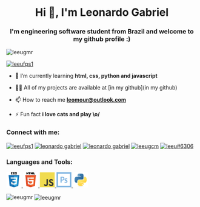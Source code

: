<h1 align="center">Hi 👋, I'm Leonardo Gabriel</h1>
<h3 align="center">I'm engineering software student from Brazil and welcome to my github profile :)</h3>

<p align="left"> <img src="https://komarev.com/ghpvc/?username=leeugmr&label=Profile%20views&color=0e75b6&style=flat" alt="leeugmr" /> </p>

<p align="left"> <a href="https://twitter.com/leeufps1" target="blank"><img src="https://img.shields.io/twitter/follow/leeufps1?logo=twitter&style=for-the-badge" alt="leeufps1" /></a> </p>

- 🌱 I’m currently learning **html, css, python and javascript**

- 👨‍💻 All of my projects are available at [in my github](in my github)

- 📫 How to reach me **leomour@outlook.com**

- ⚡ Fun fact **i love cats and play \o/**

<h3 align="left">Connect with me:</h3>
<p align="left">
<a href="https://twitter.com/leeufps1" target="blank"><img align="center" src="https://raw.githubusercontent.com/rahuldkjain/github-profile-readme-generator/master/src/images/icons/Social/twitter.svg" alt="leeufps1" height="30" width="40" /></a>
<a href="https://linkedin.com/in/leonardo gabriel" target="blank"><img align="center" src="https://raw.githubusercontent.com/rahuldkjain/github-profile-readme-generator/master/src/images/icons/Social/linked-in-alt.svg" alt="leonardo gabriel" height="30" width="40" /></a>
<a href="https://fb.com/leonardo gabriel" target="blank"><img align="center" src="https://raw.githubusercontent.com/rahuldkjain/github-profile-readme-generator/master/src/images/icons/Social/facebook.svg" alt="leonardo gabriel" height="30" width="40" /></a>
<a href="https://instagram.com/leeugcm" target="blank"><img align="center" src="https://raw.githubusercontent.com/rahuldkjain/github-profile-readme-generator/master/src/images/icons/Social/instagram.svg" alt="leeugcm" height="30" width="40" /></a>
<a href="https://discord.gg/leeu#6306" target="blank"><img align="center" src="https://raw.githubusercontent.com/rahuldkjain/github-profile-readme-generator/master/src/images/icons/Social/discord.svg" alt="leeu#6306" height="30" width="40" /></a>
</p>

<h3 align="left">Languages and Tools:</h3>
<p align="left"> <a href="https://www.w3schools.com/css/" target="_blank" rel="noreferrer"> <img src="https://raw.githubusercontent.com/devicons/devicon/master/icons/css3/css3-original-wordmark.svg" alt="css3" width="40" height="40"/> </a> <a href="https://www.w3.org/html/" target="_blank" rel="noreferrer"> <img src="https://raw.githubusercontent.com/devicons/devicon/master/icons/html5/html5-original-wordmark.svg" alt="html5" width="40" height="40"/> </a> <a href="https://developer.mozilla.org/en-US/docs/Web/JavaScript" target="_blank" rel="noreferrer"> <img src="https://raw.githubusercontent.com/devicons/devicon/master/icons/javascript/javascript-original.svg" alt="javascript" width="40" height="40"/> </a> <a href="https://www.photoshop.com/en" target="_blank" rel="noreferrer"> <img src="https://raw.githubusercontent.com/devicons/devicon/master/icons/photoshop/photoshop-line.svg" alt="photoshop" width="40" height="40"/> </a> <a href="https://www.python.org" target="_blank" rel="noreferrer"> <img src="https://raw.githubusercontent.com/devicons/devicon/master/icons/python/python-original.svg" alt="python" width="40" height="40"/> </a> </p>

<p><img align="left" src="https://github-readme-stats.vercel.app/api/top-langs?username=leeugmr&show_icons=true&locale=en&layout=compact" alt="leeugmr" /></p>

<p>&nbsp;<img align="center" src="https://github-readme-stats.vercel.app/api?username=leeugmr&show_icons=true&locale=en" alt="leeugmr" /></p>
